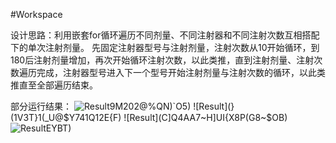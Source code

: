 #Workspace

设计思路：利用嵌套for循环遍历不同剂量、不同注射器和不同注射次数互相搭配下的单次注射剂量。
先固定注射器型号与注射剂量，注射次数从10开始循环，到180后注射剂量增加，再次开始循环注射次数，以此类推，直到注射剂量、注射次数遍历完成，注射器型号进入下一个型号开始注射剂量与注射次数的循环，以此类推直至全部遍历结束。

部分运行结果：
![Result](]L5R3N[`1)9M202@%QN)`O5)
![Result](}(1V3T}1(_U@$Y741Q12E{F)
![Result](C]Q4AA7~H]UI{X8P(G8~$OB)
![Result](QTG4YLE~Y4M0B{_[4V)EYBT)
